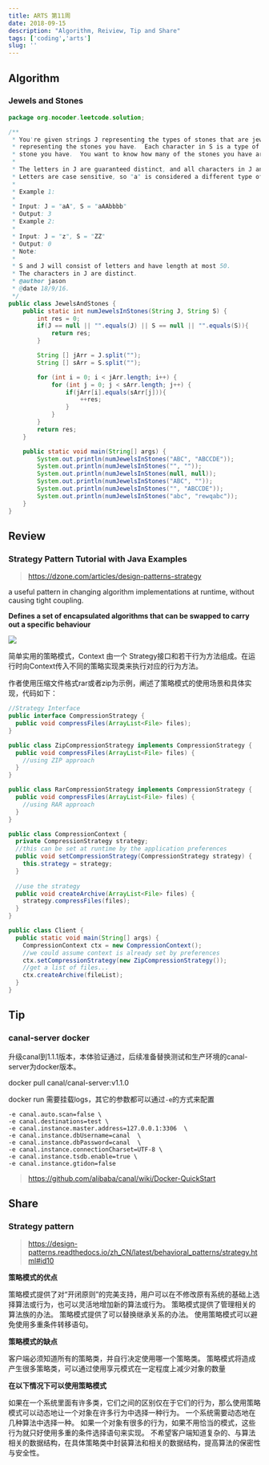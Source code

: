 ```yaml
---
title: ARTS 第11周
date: 2018-09-15
description: "Algorithm, Reiview, Tip and Share"
tags: ['coding','arts']
slug: ''
---
```


## Algorithm

### Jewels and Stones

```java
package org.nocoder.leetcode.solution;

/**
 * You're given strings J representing the types of stones that are jewels, and S
 * representing the stones you have.  Each character in S is a type of
 * stone you have.  You want to know how many of the stones you have are also jewels.
 *
 * The letters in J are guaranteed distinct, and all characters in J and S are letters.
 * Letters are case sensitive, so "a" is considered a different type of stone from "A".
 *
 * Example 1:
 *
 * Input: J = "aA", S = "aAAbbbb"
 * Output: 3
 * Example 2:
 *
 * Input: J = "z", S = "ZZ"
 * Output: 0
 * Note:
 *
 * S and J will consist of letters and have length at most 50.
 * The characters in J are distinct.
 * @author jason
 * @date 18/9/16.
 */
public class JewelsAndStones {
    public static int numJewelsInStones(String J, String S) {
        int res = 0;
        if(J == null || "".equals(J) || S == null || "".equals(S)){
            return res;
        }

        String [] jArr = J.split("");
        String [] sArr = S.split("");

        for (int i = 0; i < jArr.length; i++) {
            for (int j = 0; j < sArr.length; j++) {
                if(jArr[i].equals(sArr[j])){
                    ++res;
                }
            }
        }
        return res;
    }

    public static void main(String[] args) {
        System.out.println(numJewelsInStones("ABC", "ABCCDE"));
        System.out.println(numJewelsInStones("", ""));
        System.out.println(numJewelsInStones(null, null));
        System.out.println(numJewelsInStones("ABC", ""));
        System.out.println(numJewelsInStones("", "ABCCDE"));
        System.out.println(numJewelsInStones("abc", "rewqabc"));
    }
}

```

## Review

### Strategy Pattern Tutorial with Java Examples

> https://dzone.com/articles/design-patterns-strategy

a useful pattern in changing algorithm implementations at runtime, without causing tight coupling.

**Defines a set of encapsulated algorithms that can be swapped to carry out a specific behaviour**

![](https://raw.githubusercontent.com/yangjinlong86/nocoder/master/data/images/design-pattern/strategy_pattern.png)

简单实用的策略模式，Context 由一个 Strategy接口和若干行为方法组成。在运行时向Context传入不同的策略实现类来执行对应的行为方法。

作者使用压缩文件格式rar或者zip为示例，阐述了策略模式的使用场景和具体实现，代码如下：

```java
//Strategy Interface
public interface CompressionStrategy {
  public void compressFiles(ArrayList<File> files);
}
```

```java
public class ZipCompressionStrategy implements CompressionStrategy {
  public void compressFiles(ArrayList<File> files) {
    //using ZIP approach
  }
}
```

```java
public class RarCompressionStrategy implements CompressionStrategy {
  public void compressFiles(ArrayList<File> files) {
    //using RAR approach
  }
}
```

```java
public class CompressionContext {
  private CompressionStrategy strategy;
  //this can be set at runtime by the application preferences
  public void setCompressionStrategy(CompressionStrategy strategy) {
    this.strategy = strategy;
  }
  
  //use the strategy
  public void createArchive(ArrayList<File> files) {
    strategy.compressFiles(files);
  }
}
```

```java
public class Client {
  public static void main(String[] args) {
    CompressionContext ctx = new CompressionContext();
    //we could assume context is already set by preferences
    ctx.setCompressionStrategy(new ZipCompressionStrategy());
    //get a list of files...
    ctx.createArchive(fileList);
  }
}
```


## Tip

### canal-server docker

升级canal到1.1.1版本，本体验证通过，后续准备替换测试和生产环境的canal-server为docker版本。

docker pull canal/canal-server:v1.1.0

docker run 需要挂载logs，其它的参数都可以通过`-e`的方式来配置

```
-e canal.auto.scan=false \
-e canal.destinations=test \
-e canal.instance.master.address=127.0.0.1:3306  \
-e canal.instance.dbUsername=canal  \
-e canal.instance.dbPassword=canal  \
-e canal.instance.connectionCharset=UTF-8 \
-e canal.instance.tsdb.enable=true \
-e canal.instance.gtidon=false
```

> https://github.com/alibaba/canal/wiki/Docker-QuickStart

## Share

### Strategy pattern

> https://design-patterns.readthedocs.io/zh_CN/latest/behavioral_patterns/strategy.html#id10

**策略模式的优点**

策略模式提供了对“开闭原则”的完美支持，用户可以在不修改原有系统的基础上选择算法或行为，也可以灵活地增加新的算法或行为。
策略模式提供了管理相关的算法族的办法。
策略模式提供了可以替换继承关系的办法。
使用策略模式可以避免使用多重条件转移语句。

**策略模式的缺点**

客户端必须知道所有的策略类，并自行决定使用哪一个策略类。
策略模式将造成产生很多策略类，可以通过使用享元模式在一定程度上减少对象的数量

**在以下情况下可以使用策略模式**

如果在一个系统里面有许多类，它们之间的区别仅在于它们的行为，那么使用策略模式可以动态地让一个对象在许多行为中选择一种行为。
一个系统需要动态地在几种算法中选择一种。
如果一个对象有很多的行为，如果不用恰当的模式，这些行为就只好使用多重的条件选择语句来实现。
不希望客户端知道复杂的、与算法相关的数据结构，在具体策略类中封装算法和相关的数据结构，提高算法的保密性与安全性。